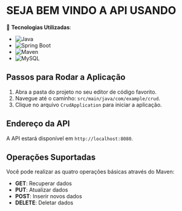# SEJA BEM VINDO A API USANDO 

🚀 **Tecnologias Utilizadas**:

- ![Java](https://img.shields.io/badge/Java-ED8B00?style=for-the-badge&logo=java&logoColor=white)
- ![Spring Boot](https://img.shields.io/badge/Spring_Boot-6DB33F?style=for-the-badge&logo=spring-boot&logoColor=white)
- ![Maven](https://img.shields.io/badge/Maven-C71A36?style=for-the-badge&logo=apache-maven&logoColor=white)
- ![MySQL](https://img.shields.io/badge/MySQL-4479A1?style=for-the-badge&logo=mysql&logoColor=white)

## Passos para Rodar a Aplicação

1. Abra a pasta do projeto no seu editor de código favorito.
2. Navegue até o caminho: `src/main/java/com/example/crud`.
3. Clique no arquivo `CrudApplication` para iniciar a aplicação.

## Endereço da API

A API estará disponível em `http://localhost:8080`.

## Operações Suportadas

Você pode realizar as quatro operações básicas através do Maven:

- **GET**: Recuperar dados
- **PUT**: Atualizar dados
- **POST**: Inserir novos dados
- **DELETE**: Deletar dados
